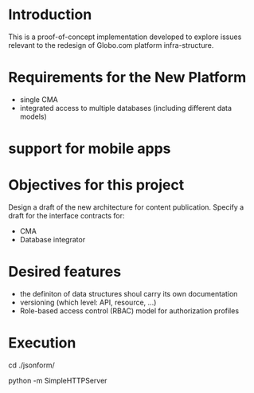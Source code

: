 Introduction
============

This is a proof-of-concept implementation developed to explore issues relevant
to the redesign of Globo.com platform infra-structure.


Requirements for the New Platform
=================================

  * single CMA 
  * integrated access to multiple databases (including different data models)
  # support for mobile apps


Objectives for this project
===========================

Design a draft of the new architecture for content publication.
Specify a draft for the interface contracts for:
 
  * CMA
  * Database integrator

Desired features
================

  * the definiton of data structures shoul carry its own documentation
  * versioning (which level: API, resource, ...)
  * Role-based access control (RBAC) model for authorization profiles 

    
Execution
=========

cd ./jsonform/

python -m SimpleHTTPServer
